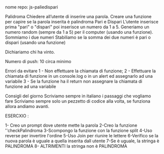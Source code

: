 nome repo: js-paliedispari

Palidroma
Chiedere all’utente di inserire una parola.
Creare una funzione per capire se la parola inserita è palindroma
Pari e Dispari
L’utente inserisce prima  "pari" o "dispari" poi inserisce un numero da 1 a 5. Generiamo un numero random (sempre da 1 a 5) per il computer (usando una funzione).
Sommiamo i due numeri
Stabiliamo se la somma dei due numeri è pari o dispari (usando una funzione)

Dichiariamo chi ha vinto.

Numero di push: 10 circa minimo

Errori da evitare
1 - Non effettuare la chiamata di funzione;
2 - Effettuare la chiamata di funzione in un console.log o in un alert ed assegnarlo ad una variabile
3 - Se la funzione ha il return non assegnare la chiamata di funzione ad una variabile

Consigli del giorno
Scriviamo sempre in italiano i passaggi che vogliamo fare
Scriviamo sempre solo un pezzetto di codice alla volta, se funziona allora andiamo avanti.


ESERCXIO :

1- Creo un prompt dove utente mette la parola
2-Creo la funzione ''checkPalindroma
3-Scompongo la funzione con la funzione split
4-Uso reverse per invertire l'ordine
5-Uso Join per riunire le lettere
6-Verifico se la nuova parola è uguale a quella inserita dall utente
7-Se è uguale, la stringa è PALINDROMA
8- ALTRIMENTI la stringa non è PALINDROMA